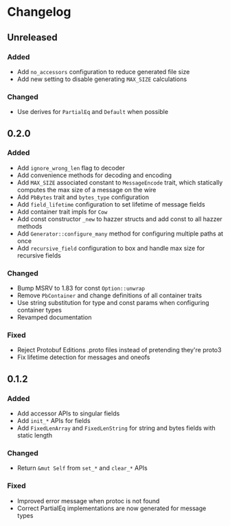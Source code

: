 # Changelog

## Unreleased

### Added

- Add `no_accessors` configuration to reduce generated file size
- Add new setting to disable generating `MAX_SIZE` calculations

### Changed

- Use derives for `PartialEq` and `Default` when possible

## 0.2.0

### Added

- Add `ignore_wrong_len` flag to decoder
- Add convenience methods for decoding and encoding
- Add `MAX_SIZE` associated constant to `MessageEncode` trait, which statically computes the max size of a message on the wire
- Add `PbBytes` trait and `bytes_type` configuration
- Add `field_lifetime` configuration to set lifetime of message fields
- Add container trait impls for `Cow`
- Add const constructor `_new` to hazzer structs and add const to all hazzer methods
- Add `Generator::configure_many` method for configuring multiple paths at once
- Add `recursive_field` configuration to box and handle max size for recursive fields

### Changed

- Bump MSRV to 1.83 for const `Option::unwrap`
- Remove `PbContainer` and change definitions of all container traits
- Use string substitution for type and const params when configuring container types
- Revamped documentation

### Fixed

- Reject Protobuf Editions .proto files instead of pretending they're proto3
- Fix lifetime detection for messages and oneofs

## 0.1.2

### Added

- Add accessor APIs to singular fields
- Add `init_*` APIs for fields
- Add `FixedLenArray` and `FixedLenString` for string and bytes fields with static length

### Changed

- Return `&mut Self` from `set_*` and `clear_*` APIs

### Fixed

- Improved error message when protoc is not found
- Correct PartialEq implementations are now generated for message types
